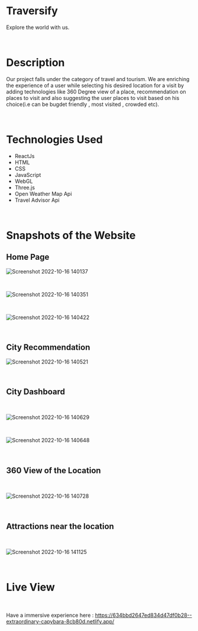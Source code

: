 
# Traversify
Explore the world with us.

</br>

# Description
Our project falls under the category of travel and tourism.  We are enriching the experience of a user while selecting his desired location for a visit by adding technologies like 360 Degree view of a place, recommendation on places to visit and also suggesting the user places to visit  based on his choice(i.e can be bugdet friendly , most visited , crowded etc).

</br>

# Technologies Used
* ReactJs
* HTML
* CSS
* JavaScript
* WebGL
* Three.js
* Open Weather Map Api
* Travel Advisor Api

</br>

# Snapshots of the Website

## Home Page

![Screenshot 2022-10-16 140137](https://user-images.githubusercontent.com/75782910/196026842-f0f35342-0620-4491-838c-cec3b7109a16.png)

</br>

![Screenshot 2022-10-16 140351](https://user-images.githubusercontent.com/75782910/196026847-5f5a490a-1202-476b-b8a1-3829d41a8bf0.png)

</br>

![Screenshot 2022-10-16 140422](https://user-images.githubusercontent.com/75782910/196026848-cdef2bed-1f73-4b47-bd01-5193d62b11f4.png)

</br>

## City Recommendation

![Screenshot 2022-10-16 140521](https://user-images.githubusercontent.com/75782910/196026851-2da97065-086c-4491-8df1-4bd8836364a9.png)

</br>

## City Dashboard

</br>

![Screenshot 2022-10-16 140629](https://user-images.githubusercontent.com/75782910/196026853-52887910-ce68-45a7-b2e9-48b4725581d9.png)

</br>

![Screenshot 2022-10-16 140648](https://user-images.githubusercontent.com/75782910/196026854-3dc9aa2a-2097-42d4-bc74-9efd29ed6ab3.png)

</br>

## 360 View of the Location

</br>

![Screenshot 2022-10-16 140728](https://user-images.githubusercontent.com/75782910/196026855-0f5c994d-da8b-4784-9de1-ad452bb13c4d.png)

</br>

## Attractions near the location

</br>

![Screenshot 2022-10-16 141125](https://user-images.githubusercontent.com/75782910/196026857-e4fc35e7-c2c7-4ce1-ad6a-c74d9dd49d8c.png)

</br>

# Live View

</br>

Have a immersive experience here : https://634bbd2647ed834d47df0b28--extraordinary-capybara-8cb80d.netlify.app/
